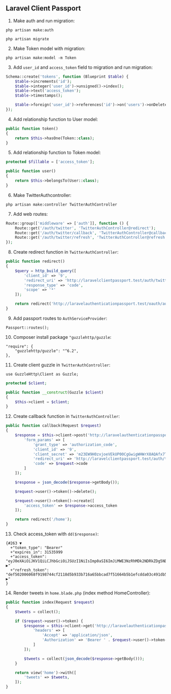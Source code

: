 ## Laravel Client Passport


1. Make auth and run migration:

```
php artisan make:auth
```
```
php artisan migrate
```

2. Make Token model with migration:

```
php artisan make:model -m Token
```

3. Add `user_id` and `access_token` field to migration and run migration:

```php
Schema::create('tokens', function (Blueprint $table) {
    $table->increments('id');
    $table->integer('user_id')->unsigned()->index();
    $table->text('access_token');
    $table->timestamps();

    $table->foreign('user_id')->references('id')->on('users')->onDelete('cascade');
});
```
4. Add relationship function to User model:

```php
public function token()
{
    return $this->hasOne(Token::class);
}
```

5. Add relationship function to Token model:

```php
protected $fillable = ['access_token'];

public function user()
{
    return $this->belongsTo(User::class);
}
```

6. Make TwitterAuthcontroller:

```
php artisan make:controller TwitterAuthController
```

7. Add web routes:

```php
Route::group(['middleware' => ['auth']], function () {
    Route::get('/auth/twitter', 'TwitterAuthController@redirect');
    Route::get('/auth/twitter/callback', 'TwitterAuthController@callback');
    Route::get('/auth/twitter/refresh', 'TwitterAuthController@refresh');
});
```

8. Create redirect function in `TwitterAuthController`:

```php
public function redirect()
{
    $query = http_build_query([
        'client_id' => '9',
        'redirect_uri' => 'http://laravelclientpassport.test/auth/twitter/callback',
        'response_type' => 'code',
        'scope' => '*'
    ]);

    return redirect('http://laravelauthenticationpassport.test/oauth/authorize?' . $query);
}
```

9. Add passport routes to `AuthServiceProvider`:

```
Passport::routes();
```
10. Composer install package `"guzzlehttp/guzzle`:

```
"require": {
    "guzzlehttp/guzzle": "^6.2",
},
```


11. Create client guzzle in `TwitterAuthController`:

```
use GuzzleHttp\Client as Guzzle;
```

```php
protected $client;

public function __construct(Guzzle $client)
{
    $this->client = $client;
}
```

12. Create callback function in `TwitterAuthController`:

```php
public function callback(Request $request)
{
    $response = $this->client->post('http://laravelauthenticationpassport.test/oauth/token', [
        'form_params' => [
            'grant_type' => 'authorization_code',
            'client_id' => '9',
            'client_secret' => 'm23EW9H0zxjoeVEkUP00CgGwigWHWrX8AQAfx7Tl',
            'redirect_uri' => 'http://laravelclientpassport.test/auth/twitter/callback',
            'code' => $request->code
        ]
    ]);

    $response = json_decode($response->getBody());

    $request->user()->token()->delete();

    $request->user()->token()->create([
        'access_token' => $response->access_token
    ]);

    return redirect('/home');
}
```

13. Check access_token with `dd($response)`:

```
{#263 ▼
  +"token_type": "Bearer"
  +"expires_in": 31535999
  +"access_token": "eyJ0eXAiOiJKV1QiLCJhbGciOiJSUzI1NiIsImp0aSI6ImJiMWE3NzRhMDk2NDRkZDg5NDYwMTNjMTE2ZDNmNTMzOWYxODgxYjFhMmE2ZGYzNjc5NmJjYTY4ZTJkZWZlMzdjN2E4ODBkMDIwZDBlOTY3In0.eyJh ▶"
  +"refresh_token": "def502006068f9198744cf2118d5b933b716a65bbcad7f51664b5b1efcdda03c491db5e85e836c5a0c59ecba2ebfaea72327e0b5a445aa761de884a50a85310222c05e45d6bdf5bcb659394d5badbb59 ▶"
}
```

14. Render tweets in `home.blade.php` (index method HomeController):

```php
public function index(Request $request)
{
    $tweets = collect();

    if ($request->user()->token) {
        $response = $this->client->get('http://laravelauthenticationpassport.test/api/tweets', [
            'headers' => [
                'Accept' => 'application/json',
                'Authorization' => 'Bearer ' . $request->user()->token->access_token
            ]
        ]);

        $tweets = collect(json_decode($response->getBody()));
    }

    return view('home')->with([
        'tweets' => $tweets,
    ]);
}
```

